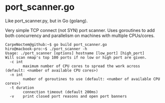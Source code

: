 # port_scanner.go
Like port_scanner.py, but in Go (golang).

Very simple TCP connect (not SYN) port scanner.
Uses goroutines to add both concurrency and parallelism on machines with multiple CPUs/cores.

```
CarpeNoctem@github:~$ go build port_scanner.go 
hiro@macbook-pro:~$ ./port_scanner -h
Usage: ./port_scanner [options] hostname [low_port] [high_port]
Will scan nmap's top 100 ports if no low or high port are given.
  -c int
        maximum number of CPU cores to spread the work across (default: <number of available CPU cores>)
  -n int
        number of goroutines to use (default: <number of available CPU cores>)
  -t duration
        connection timeout (default 200ms)
  -v	print closed port reasons and open port banners
```
